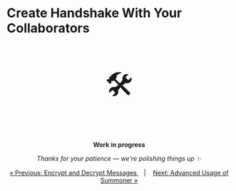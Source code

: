 # Create Handshake With Your Collaborators

<p align="center" style="font-size: 64px;">🛠️</p>
<p align="center">
  <strong>Work in progress</strong>
</p>
<p align="center">
  <em>Thanks for your patience — we're polishing things up ✨</em>
</p>


<p align="center">
<a href="encrypt_decrypt.md">&laquo; Previous: Encrypt and Decrypt Messages
 </a> &nbsp;&nbsp;&nbsp;|&nbsp;&nbsp;&nbsp; <a href="../../advanced_usage/index.md">Next: Advanced Usage of Summoner &raquo;</a>
</p>